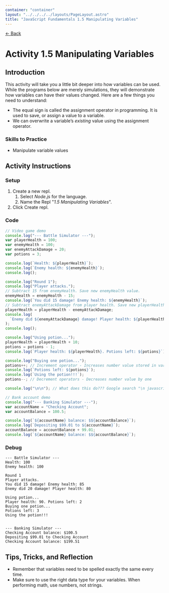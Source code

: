 ```yaml
---
container: "container"
layout: "../../../../layouts/PageLayout.astro"
title: "JavaScript Fundamentals 1.5 Manipulating Variables"
---
```


[← Back](../)

# Activity 1.5 Manipulating Variables

## Introduction

This activity will take you a little bit deeper into how variables can be used. While the programs below are merely simulations, they will demonstrate how variables can have their values changed. Here are a few things you need to understand:

- The equal sign is called the assignment operator in programming. It is used to save, or assign a value to a variable.
- We can overwrite a variable’s _existing_ value using the assignment operator.

### Skills to Practice

- Manipulate variable values

## Activity Instructions

### Setup

1. Create a new repl.
   1. Select _Node.js_ for the language.
   2. Name the Repl "_1.5 Manipulating Variables_".
2. Click Create repl.

### Code

```javascript
// Video game demo
console.log("--- Battle Simulator ---");
var playerHealth = 100;
var enemyHealth = 100;
var enemyAttackDamage = 20;
var potions = 3;

console.log(`Health: ${playerHealth}`);
console.log(`Enemy health: ${enemyHealth}`);
console.log();

console.log("Round 1");
console.log("Player attacks.");
// Subtract 15 from enemyHealth. Save new enemyHealth value.
enemyHealth = enemyHealth - 15;
console.log(`You did 15 damage! Enemy health: ${enemyHealth}`);
// Subtract enemyAttackDamage from player health. Save new playerHealth value.
playerHealth = playerHealth - enemyAttackDamage;
console.log(
  `Enemy did ${enemyAttackDamage} damage! Player health: ${playerHealth}`
);
console.log();

console.log("Using potion...");
playerHealth = playerHealth + 10;
potions = potions - 1;
console.log(`Player health: ${playerHealth}. Potions left: ${potions}`);

console.log("Buying one potion...");
potions++; // Increment operator - Increases number value stored in variable by one
console.log(`Potions left: ${potions}`);
console.log(`Using the potion!!!`);
potions--; // Decrement operators - Decreases number value by one

console.log("\n\n"); // What does this do??? Google search "\n javascript"

// Bank account demo
console.log("--- Banking Simulator ---");
var accountName = "Checking Account";
var accountBalance = 100.5;

console.log(`${accountName} balance: $${accountBalance}`);
console.log(`Depositing $99.01 to ${accountName}`);
accountBalance = accountBalance + 99.01;
console.log(`${accountName} balance: $${accountBalance}`);
```

### Debug

```
--- Battle Simulator ---
Health: 100
Enemy health: 100

Round 1
Player attacks.
You did 15 damage! Enemy health: 85
Enemy did 20 damage! Player health: 80

Using potion...
Player health: 90. Potions left: 2
Buying one potion...
Potions left: 3
Using the potion!!!


--- Banking Simulator ---
Checking Account balance: $100.5
Depositing $99.01 to Checking Account
Checking Account balance: $199.51
```

## Tips, Tricks, and Reflection

- Remember that variables need to be spelled exactly the same every time.
- Make sure to use the right data type for your variables. When performing math, use numbers, not strings.
